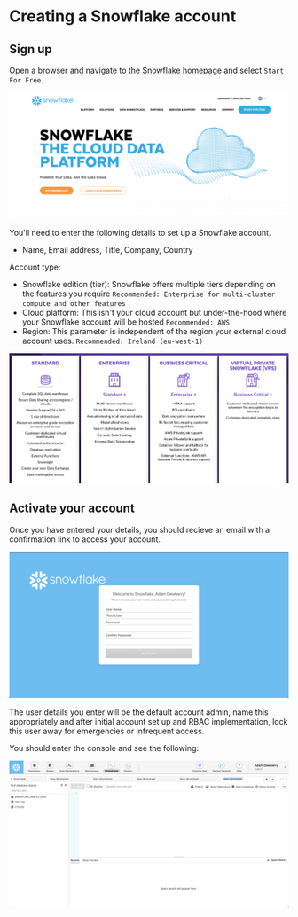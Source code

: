 # Creating a Snowflake account

## Sign up
Open a browser and navigate to the [Snowflake homepage](https://www.snowflake.com/) and select `Start For Free`.

![Snowflake homepage](./assets/snowflake_homepage.png "Snowflake homepage")

You'll need to enter the following details to set up a Snowflake account.

- Name, Email address, Title, Company, Country

Account type:
- Snowflake edition (tier): Snowflake offers multiple tiers depending on the features you require `Recommended: Enterprise for multi-cluster compute and other features`
- Cloud platform: This isn't your cloud account but under-the-hood where your Snowflake account will be hosted `Recommended: AWS`
- Region: This parameter is independent of the region your external cloud account uses. `Recommended: Ireland (eu-west-1)`

![Snowflake Editions](./assets/snowflake_editions.png "Snowflake Editions")


## Activate your account

Once you have entered your details, you should recieve an email with a confirmation link to access your account.

![Activate account](./assets/activate_user.png "Activate account")

The user details you enter will be the default account admin, name this appropriately and after initial account set up and RBAC implementation, lock this user away for emergencies or infrequent access.

You should enter the console and see the following:

![Snowflake console](./assets/snowflake_console.png "Snowflake console")
